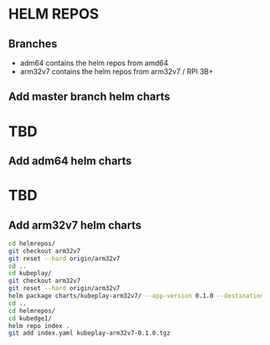 # HELM REPOS

## Branches

- adm64 contains the helm repos from amd64
- arm32v7 contains the helm repos from arm32v7 / RPI 3B+

## Add master branch helm charts

# TBD

## Add adm64 helm charts

# TBD

## Add arm32v7 helm charts

```bash
cd helmrepos/
git checkout arm32v7
git reset --hard origin/arm32v7
cd ..
cd kubeplay/
git checkout arm32v7
git reset --hard origin/arm32v7
helm package charts/kubeplay-arm32v7/ --app-version 0.1.0 --destination ../helmrepos/kubedge1/
cd ..
cd helmrepos/
cd kubedge1/
helm repo index .
git add index.yaml kubeplay-arm32v7-0.1.0.tgz
```

